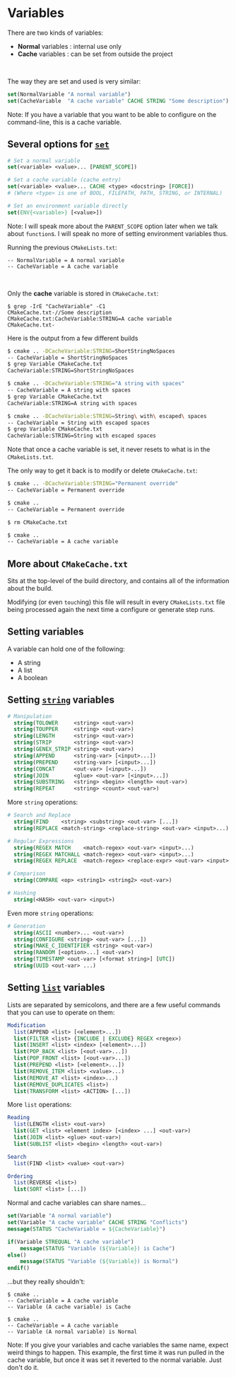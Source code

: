 # Variables

There are two kinds of variables:
* **Normal** variables : internal use only
* **Cache** variables : can be set from outside the project

<br />

The way they are set and used is very similar:
```cmake
set(NormalVariable "A normal variable")
set(CacheVariable  "A cache variable" CACHE STRING "Some description")
```

Note:
If you have a variable that you want to be able to configure on the command-line, this is a cache variable.


## Several options for [`set`](https://cmake.org/cmake/help/latest/command/set.html)
```cmake
# Set a normal variable
set(<variable> <value>... [PARENT_SCOPE])

# Set a cache variable (cache entry)
set(<variable> <value>... CACHE <type> <docstring> [FORCE])
# (Where <type> is one of BOOL, FILEPATH, PATH, STRING, or INTERNAL)

# Set an environment variable directly
set(ENV{<variable>} [<value>])
```

Note:
I will speak more about the `PARENT_SCOPE` option later when we talk about `function`s.
I will speak no more of setting environment variables thus.


Running the previous `CMakeLists.txt`:
```shell
-- NormalVariable = A normal variable
-- CacheVariable = A cache variable
```
<br />

Only the **cache** variable is stored in `CMakeCache.txt`:
```shell
$ grep -IrE "CacheVariable" -C1
CMakeCache.txt-//Some description
CMakeCache.txt:CacheVariable:STRING=A cache variable
CMakeCache.txt-
```


Here is the output from a few different builds
```bash
$ cmake .. -DCacheVariable:STRING=ShortStringNoSpaces
-- CacheVariable = ShortStringNoSpaces
$ grep Variable CMakeCache.txt
CacheVariable:STRING=ShortStringNoSpaces

$ cmake .. -DCacheVariable:STRING="A string with spaces"
-- CacheVariable = A string with spaces
$ grep Variable CMakeCache.txt
CacheVariable:STRING=A string with spaces

$ cmake .. -DCacheVariable:STRING=String\ with\ escaped\ spaces
-- CacheVariable = String with escaped spaces
$ grep Variable CMakeCache.txt
CacheVariable:STRING=String with escaped spaces
```


Note that once a cache variable is set, it never resets to what is in the `CMakeLists.txt`.

The only way to get it back is to modify or delete `CMakeCache.txt`:
```bash
$ cmake .. -DCacheVariable:STRING="Permanent override"
-- CacheVariable = Permanent override

$ cmake ..
-- CacheVariable = Permanent override

$ rm CMakeCache.txt

$ cmake ..
-- CacheVariable = A cache variable
```


## More about `CMakeCache.txt`
Sits at the top-level of the build directory, and contains all of the information about the build.

Modifying (or even `touch`ing) this file will result in every `CMakeLists.txt` file being processed again the next time a configure or generate step runs.


## Setting variables
A variable can hold one of the following:
* A string
* A list
* A boolean


## Setting [`string`](https://cmake.org/cmake/help/latest/command/string.html) variables

```cmake
# Manipulation
  string(TOLOWER     <string> <out-var>)
  string(TOUPPER     <string> <out-var>)
  string(LENGTH      <string> <out-var>)
  string(STRIP       <string> <out-var>)
  string(GENEX_STRIP <string> <out-var>)
  string(APPEND      <string-var> [<input>...])
  string(PREPEND     <string-var> [<input>...])
  string(CONCAT      <out-var> [<input>...])
  string(JOIN        <glue> <out-var> [<input>...])
  string(SUBSTRING   <string> <begin> <length> <out-var>)
  string(REPEAT      <string> <count> <out-var>)
```


More `string` operations:
```cmake
# Search and Replace
  string(FIND    <string> <substring> <out-var> [...])
  string(REPLACE <match-string> <replace-string> <out-var> <input>...)

# Regular Expressions
  string(REGEX MATCH    <match-regex> <out-var> <input>...)
  string(REGEX MATCHALL <match-regex> <out-var> <input>...)
  string(REGEX REPLACE  <match-regex> <replace-expr> <out-var> <input>...)

# Comparison
  string(COMPARE <op> <string1> <string2> <out-var>)

# Hashing
  string(<HASH> <out-var> <input>)
```


Even more `string` operations:
```cmake
# Generation
  string(ASCII <number>... <out-var>)
  string(CONFIGURE <string> <out-var> [...])
  string(MAKE_C_IDENTIFIER <string> <out-var>)
  string(RANDOM [<option>...] <out-var>)
  string(TIMESTAMP <out-var> [<format string>] [UTC])
  string(UUID <out-var> ...)
```


## Setting [`list`](https://cmake.org/cmake/help/latest/command/list.html) variables

Lists are separated by semicolons, and there are a few useful commands that you can use to operate on them:

```cmake
Modification
  list(APPEND <list> [<element>...])
  list(FILTER <list> {INCLUDE | EXCLUDE} REGEX <regex>)
  list(INSERT <list> <index> [<element>...])
  list(POP_BACK <list> [<out-var>...])
  list(POP_FRONT <list> [<out-var>...])
  list(PREPEND <list> [<element>...])
  list(REMOVE_ITEM <list> <value>...)
  list(REMOVE_AT <list> <index>...)
  list(REMOVE_DUPLICATES <list>)
  list(TRANSFORM <list> <ACTION> [...])
```


More `list` operations:
```cmake
Reading
  list(LENGTH <list> <out-var>)
  list(GET <list> <element index> [<index> ...] <out-var>)
  list(JOIN <list> <glue> <out-var>)
  list(SUBLIST <list> <begin> <length> <out-var>)

Search
  list(FIND <list> <value> <out-var>)

Ordering
  list(REVERSE <list>)
  list(SORT <list> [...])
```


Normal and cache variables can share names...
```cmake
set(Variable "A normal variable")
set(Variable "A cache variable" CACHE STRING "Conflicts")
message(STATUS "CacheVariable = ${CacheVariable}")

if(Variable STREQUAL "A cache variable")
	message(STATUS "Variable (${Variable}) is Cache")
else()
	message(STATUS "Variable (${Variable}) is Normal")
endif()
```
...but they really shouldn't:
```shell
$ cmake ..
-- CacheVariable = A cache variable
-- Variable (A cache variable) is Cache

$ cmake ..
-- CacheVariable = A cache variable
-- Variable (A normal variable) is Normal
```
Note:
If you give your variables and cache variables the same name, expect weird things to happen.
This example, the first time it was run pulled in the cache variable, but once it was set it reverted to the normal variable.
Just don't do it.
